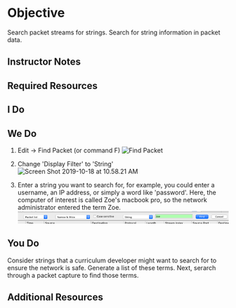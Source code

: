 # Objective

Search packet streams for strings. 
Search for string information in packet data.

## Instructor Notes

## Required Resources

## I Do

## We Do

1. Edit -> Find Packet (or command F)
![Find Packet](https://i.imgur.com/h9cIkDk.png)

1. Change 'Display Filter' to 'String'
![Screen Shot 2019-10-18 at 10.58.21 AM](https://i.imgur.com/8bFVf0w.png)
1. Enter a string you want to search for, for example, you could enter a username, an IP address, or simply a word like 'password'. Here, the computer of interest is called Zoe's macbook pro, so the network administrator entered the term Zoe.  ![Screen Shot 2019-10-18 at 10.58.36 AM](/assets/Screen%20Shot%202019-10-18%20at%2010.58.36%20AM.png)

## You Do

Consider strings that a curriculum developer might want to search for to ensure the network is safe. Generate a list of these terms. Next, serarch through a packet capture to find those terms.

## Additional Resources
